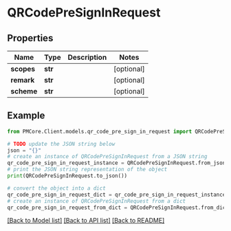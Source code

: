 # QRCodePreSignInRequest


## Properties

Name | Type | Description | Notes
------------ | ------------- | ------------- | -------------
**scopes** | **str** |  | [optional] 
**remark** | **str** |  | [optional] 
**scheme** | **str** |  | [optional] 

## Example

```python
from PMCore.Client.models.qr_code_pre_sign_in_request import QRCodePreSignInRequest

# TODO update the JSON string below
json = "{}"
# create an instance of QRCodePreSignInRequest from a JSON string
qr_code_pre_sign_in_request_instance = QRCodePreSignInRequest.from_json(json)
# print the JSON string representation of the object
print(QRCodePreSignInRequest.to_json())

# convert the object into a dict
qr_code_pre_sign_in_request_dict = qr_code_pre_sign_in_request_instance.to_dict()
# create an instance of QRCodePreSignInRequest from a dict
qr_code_pre_sign_in_request_from_dict = QRCodePreSignInRequest.from_dict(qr_code_pre_sign_in_request_dict)
```
[[Back to Model list]](../README.md#documentation-for-models) [[Back to API list]](../README.md#documentation-for-api-endpoints) [[Back to README]](../README.md)


